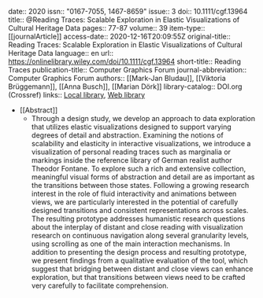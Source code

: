 date:: 2020
issn:: "0167-7055, 1467-8659"
issue:: 3
doi:: 10.1111/cgf.13964
title:: @Reading Traces: Scalable Exploration in Elastic Visualizations of Cultural Heritage Data
pages:: 77-87
volume:: 39
item-type:: [[journalArticle]]
access-date:: 2020-12-16T20:09:55Z
original-title:: Reading Traces: Scalable Exploration in Elastic Visualizations of Cultural Heritage Data
language:: en
url:: https://onlinelibrary.wiley.com/doi/10.1111/cgf.13964
short-title:: Reading Traces
publication-title:: Computer Graphics Forum
journal-abbreviation:: Computer Graphics Forum
authors:: [[Mark‐Jan Bludau]], [[Viktoria Brüggemann]], [[Anna Busch]], [[Marian Dörk]]
library-catalog:: DOI.org (Crossref)
links:: [Local library](zotero://select/groups/2386895/items/8HEX4I7Y), [Web library](https://www.zotero.org/groups/2386895/items/8HEX4I7Y)

- [[Abstract]]
	- Through a design study, we develop an approach to data exploration that utilizes elastic visualizations designed to support varying degrees of detail and abstraction. Examining the notions of scalability and elasticity in interactive visualizations, we introduce a visualization of personal reading traces such as marginalia or markings inside the reference library of German realist author Theodor Fontane. To explore such a rich and extensive collection, meaningful visual forms of abstraction and detail are as important as the transitions between those states. Following a growing research interest in the role of fluid interactivity and animations between views, we are particularly interested in the potential of carefully designed transitions and consistent representations across scales. The resulting prototype addresses humanistic research questions about the interplay of distant and close reading with visualization research on continuous navigation along several granularity levels, using scrolling as one of the main interaction mechanisms. In addition to presenting the design process and resulting prototype, we present findings from a qualitative evaluation of the tool, which suggest that bridging between distant and close views can enhance exploration, but that transitions between views need to be crafted very carefully to facilitate comprehension.